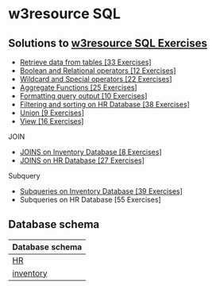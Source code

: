 # w3resource SQL
 
## Solutions to [w3resource SQL Exercises](https://www.w3resource.com/sql-exercises/)

- [Retrieve data from tables [33 Exercises]](./code/retrieve_data_from_tables.sql)
- [Boolean and Relational operators [12 Exercises]](./code/boolean_relational_operators.sql)
- [Wildcard and Special operators [22 Exercises]](./code/wildcard_special_operators.sql)
- [Aggregate Functions [25 Exercises]](./code/functions_group_by.sql)
- [Formatting query output [10 Exercises]](./code/formatting_output.sql)
- [Filtering and sorting on HR Database [38 Exercises]](./code/sort_filter.sql)
- [Union [9 Exercises]](./code/union.sql)
- [View [16 Exercises]](./code/view.sql)


JOIN
- [JOINS on Inventory Database [8 Exercises]](./code/join_Inventory.sql)
- [JOINS on HR Database [27 Exercises]](./code/join_HR.sql)

Subquery
- [Subqueries on Inventory Database [39 Exercises]](./code/subquery_Inventory.sql)
- Subqueries on HR Database [55 Exercises]

## Database schema

|Database schema|
|---------------|
|[HR](./database/HR_database.md)|
|[inventory](./database/inventory_database.md)|

